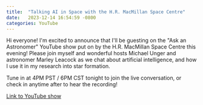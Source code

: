 ```yaml
---
title:  "Talking AI in Space with the H.R. MacMillan Space Centre"
date:   2023-12-14 16:54:59 -0800
categories: YouTube
---
```


Hi everyone! I'm excited to announce that I'll be guesting on the "Ask an Astronomer" YouTube show put on by the H.R. MacMillan Space Centre this evening! Please join myself and wonderful hosts Michael Unger and astronomer Marley Leacock as we chat about artificial intelligence, and how I use it in my research into star formation.

Tune in at 4PM PST / 6PM CST tonight to join the live conversation, or check in anytime after to hear the recording!


<a href="https://youtube.com/live/IA7wzDpOL-Y?feature=share">Link to YouTube show</a>
